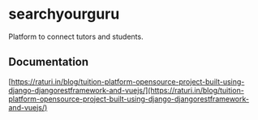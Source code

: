 # searchyourguru

Platform to connect tutors and students.
## Documentation
[https://raturi.in/blog/tuition-platform-opensource-project-built-using-django-djangorestframework-and-vuejs/](https://raturi.in/blog/tuition-platform-opensource-project-built-using-django-djangorestframework-and-vuejs/)